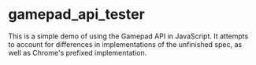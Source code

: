# gamepad_api_tester
This is a simple demo of using the Gamepad API in JavaScript. It attempts to account for differences in implementations of the unfinished spec, as well as Chrome's prefixed implementation.
